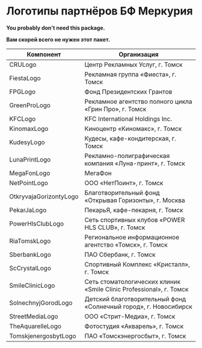 # Логотипы партнёров БФ Меркурия

**You probably don't need this package.**

**Вам скорей всего не нужен этот пакет.**

|Компонент|Организация|
|---|---|
|CRULogo|Центр Рекламных Услуг, г. Томск|
|FiestaLogo|Рекламная группа «Фиеста», г. Томск|
|FPGLogo|Фонд Президентских Грантов|
|GreenProLogo|Рекламное агентство полного цикла «Грин Про», г. Томск|
|KFCLogo|KFC International Holdings Inc.|
|KinomaxLogo|Киноцентр «Киномакс», г. Томск|
|KudesyLogo|Кудесы, кафе-кондитерская, г. Томск|
|LunaPrintLogo|Рекламно-полиграфическая компания «Луна-принт», г. Томск|
|MegaFonLogo|МегаФон|
|NetPointLogo|ООО «НетПоинт», г. Томск|
|OtkryvajaGorizontyLogo|Благотворительный фонд «Открывая Горизонты», г. Москва|
|PekarJaLogo|ПекарьЯ, кафе-пекарня, г. Томск|
|PowerHlsClubLogo|Сеть спортивных клубов «POWER HLS CLUB», г. Томск|
|RiaTomskLogo|Региональное информационное агентство «Томск», г. Томск|
|SberbankLogo|ПАО Сбербанк, г. Томск|
|ScCrystalLogo|Спортивный Комплекс «Кристалл», г. Томск|
|SmileClinicLogo|Сеть стоматологических клиник «Smile Clinic Professional», г. Томск|
|SolnechnyjGorodLogo|Детский благотворительный фонд «Солнечный город», г. Новосибирск|
|StreetMediaLogo|ООО «Стрит-Медиа», г. Томск|
|TheAquarelleLogo|Фотостудия «Акварель», г. Томск|
|TomskjenergosbytLogo|ПАО «Томскэнергосбыт», г. Томск|

